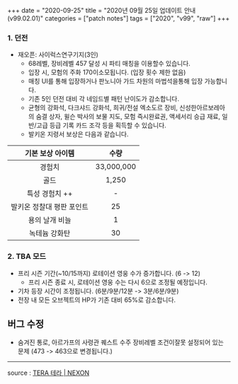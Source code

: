+++
date = "2020-09-25"
title = "2020년 09월 25일 업데이트 안내 (v99.02.01)"
categories = ["patch notes"]
tags = ["2020", "v99", "raw"]
+++

### 1. 던전
- 재오픈: 사이럭스연구기지(3인)
  - 68레벨, 장비레벨 457 달성 시 파티 매칭을 이용할수 있습니다.
  - 입장 시, 모험의 주화 170이소모됩니다. (입장 횟수 제한 없음)
  - 매칭 UI를 통해 입장하거나 판노니아 가드 차원의 마법석을통해 입장 가능합니다.
  - 기존 5인 던전 대비 각 네임드별 패턴 난이도가 감소합니다.
  - 균형의 강화석, 다크샤드 강화석, 희귀/전설 엑소도르 장비, 신성한아르보레아의 숨결 상자, 윌슨 박사의 보물 지도, 모험 즉시완료권, 액세서리 승급 재료, 일반/고급 등급 기록 카드 조각 등을 획득할 수 있습니다.
  - 발키온 지령서 보상은 다음과 같습니다.

| 기본 보상 아이템 | 수량 |
|:-:|:-:|
| 경험치 | 33,000,000 |
| 골드 | 1,250 |
| 특성 경험치 ++ | - |
| 발키온 정찰대 평판 포인트 | 25 |
| 용의 날개 비늘 | 1 |
| 녹테늄 강화탄 | 30 |
 
### 2. TBA 모드
- 프리 시즌 기간(~10/15까지) 로테이션 영웅 수가 증가합니다. (6 -> 12)
  - 프리 시즌 종료 시, 로테이션 영웅 수는 다시 6으로 조정될 예정입니다.
- 기차 등장 시간이 조정됩니다. (6분/9분/12분 -> 3분/6분/9분)
- 전장 내 모든 오브젝트의 HP가 기존 대비 65%로 감소합니다.
 
## 버그 수정

- 숨겨진 통로, 아르가프의 사령관 퀘스트 수주 장비레벨 조건이잘못 설정되어 있는 문제 (473 -> 463으로 변경됩니다.)

----

source : [TERA 테라 | NEXON](http://tera.nexon.com/news/update/view.aspx?n4articlesn=451)
